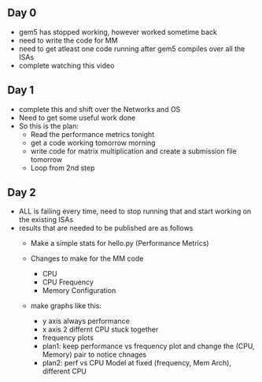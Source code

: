 ## Day 0

- gem5 has stopped working, however worked sometime back 
- need to write the code for MM
- need to get atleast one code running after gem5 compiles over all the ISAs
- complete watching this video

## Day 1

- complete this and shift over the Networks and OS
- Need to get some useful work done 
- So this is the plan:
    - Read the performance metrics tonight
    - get a code working tomorrow morning
    - write code for matrix multiplication and create a submission file tomorrow
    - Loop from 2nd step

## Day 2

- ALL is failing every time, need to stop running that and start working on the existing ISAs
- results that are needed to be published are as follows
    - Make a simple stats for hello.py (Performance Metrics)
    - Changes to make for the MM code
        - CPU
        - CPU Frequency 
        - Memory Configuration

    - make graphs like this:
        - y axis always performance 
        - x axis 2 differnt CPU stuck together
        - frequency plots
        - plan1: keep performance vs frequency plot and change the (CPU, Memory) pair to notice chnages
        - plan2: perf vs CPU Model at fixed (frequency, Mem Arch), different CPU